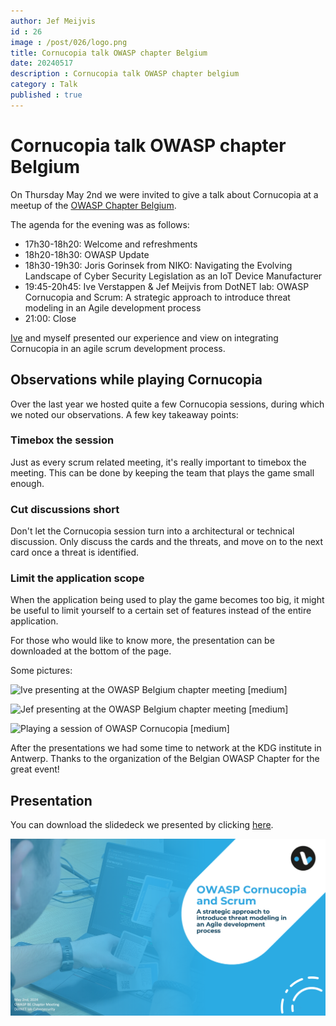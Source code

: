 ```yaml
---
author: Jef Meijvis
id : 26
image : /post/026/logo.png
title: Cornucopia talk OWASP chapter Belgium
date: 20240517
description : Cornucopia talk OWASP chapter belgium
category : Talk 
published : true
---
```


# Cornucopia talk OWASP chapter Belgium

On Thursday May 2nd we were invited to give a talk about Cornucopia at a meetup of the [OWASP Chapter Belgium](https://owasp.org/www-chapter-belgium/).

The agenda for the evening was as follows:
- 17h30-18h20: Welcome and refreshments
- 18h20-18h30: OWASP Update
- 18h30-19h30: Joris Gorinsek from NIKO: Navigating the Evolving Landscape of Cyber Security Legislation as an IoT Device Manufacturer
- 19:45-20h45: Ive Verstappen & Jef Meijvis from DotNET lab: OWASP Cornucopia and Scrum: A strategic approach to introduce threat modeling in an Agile development process
- 21:00: Close

[Ive](https://cornucopia.dotnetlab.eu/author/ive-verstappen) and myself presented our experience and view on integrating Cornucopia in an agile scrum  development process. 

## Observations while playing Cornucopia
Over the last year we hosted quite a few Cornucopia sessions, during which we noted our observations.
A few key takeaway points:
### Timebox the session
Just as every scrum related meeting, it's really important to timebox the meeting.
This can be done by keeping the team that plays the game small enough.

### Cut discussions short
Don't let the Cornucopia session turn into a architectural or technical discussion.
Only discuss the cards and the threats, and move on to the next card once a threat is identified. 

### Limit the application scope
When the application being used to play the game becomes too big, it might be useful to limit yourself to a certain set of features instead of the entire application.

For those who would like to know more, the presentation can be downloaded at the bottom of the page. 

Some pictures:

![Ive presenting at the OWASP Belgium chapter meeting [medium]](images/owasp-ive.png)

![Jef presenting at the OWASP Belgium chapter meeting [medium]](images/owasp-jef.png)

![Playing a session of OWASP Cornucopia [medium]](images/playing-cornucopia.png)


After the presentations we had some time to network at the KDG institute in Antwerp. 
Thanks to the organization of the Belgian OWASP Chapter for the great event!

## Presentation
You can download the slidedeck we presented by clicking [here](https://cornucopia.dotnetlab.eu/share/20240402-OWASP-CORNUCOPIA-KDG.pptx).

![Opening slide of the powerpoint presentation](images/powerpoint-preview.png)